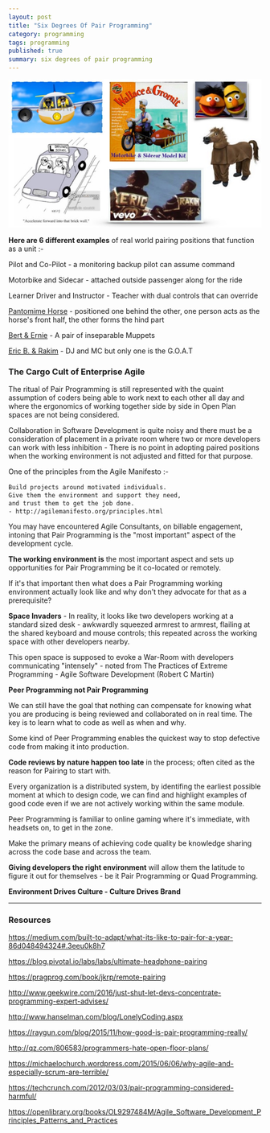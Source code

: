 ```yaml
---
layout: post
title: "Six Degrees Of Pair Programming"
category: programming
tags: programming
published: true
summary: six degrees of pair programming
---
```


![6DOfPP](/public/6dofpp.jpg)

**Here are 6 different examples** of real world pairing positions that function as a unit :- 

Pilot and Co-Pilot - a monitoring backup pilot can assume command

Motorbike and Sidecar - attached outside passenger along for the ride 

Learner Driver and Instructor - Teacher with dual controls that can override 

[Pantomime Horse](https://en.wikipedia.org/wiki/Pantomime_horse) - positioned one behind the other, one person acts as the horse's front half, the other forms the hind part

[Bert & Ernie](https://en.wikipedia.org/wiki/Bert_and_Ernie) -  A pair of inseparable Muppets 

[Eric B. & Rakim](https://en.wikipedia.org/wiki/Eric_B._%26_Rakim) - DJ and MC but only one is the G.O.A.T

### The Cargo Cult of Enterprise Agile

The ritual of Pair Programming is still represented with the quaint assumption of coders being able to work next to each other all day and where the ergonomics of working together side by side in Open Plan spaces are not being considered.

Collaboration in Software Development is quite noisy and there must be a consideration of placement in a private room where two or more developers can work with less inhibition - There is no point in adopting paired positions when the working environment is not adjusted and fitted for that purpose.

One of the principles from the Agile Manifesto :-

```
Build projects around motivated individuals. 
Give them the environment and support they need,
and trust them to get the job done.
- http://agilemanifesto.org/principles.html
```
You may have encountered Agile Consultants, on billable engagement, intoning that Pair Programming is the "most important" aspect of the development cycle.

**The working environment is** the most important aspect and sets up opportunities for Pair Programming be it co-located or remotely.

If it's that important then what does a Pair Programming working environment actually look like and why don't they advocate for that as a prerequisite?

**Space Invaders** - In reality, it looks like two developers working at a standard sized desk - awkwardly squeezed armrest to armrest, flailing at the shared keyboard and mouse controls; this repeated across the working space with other developers nearby.

This open space is supposed to evoke a War-Room with developers communicating "intensely" -
noted from The Practices of Extreme Programming - Agile Software Development (Robert C Martin)

**Peer Programming not Pair Programming**

We can still have the goal that nothing can compensate for knowing what you are producing is being reviewed and collaborated on in real time. The key is to learn what to code as well as when and why.

Some kind of Peer Programming enables the quickest way to stop defective code from making it into production.

**Code reviews by nature happen too late** in the process; often cited as the reason for Pairing to start with.

Every organization is a distributed system, by identifing the earliest possible moment at which to design code, we can find and highlight examples of good code even if we are not actively working within the same module.

Peer Programming is familiar to online gaming where it's immediate, with headsets on, to get in the zone.

Make the primary means of achieving code quality be knowledge sharing across the code base and across the team.

**Giving developers the right environment** will allow them the latitude to figure it out for themselves - be it Pair Programming or Quad Programming.

**Environment Drives Culture - Culture Drives Brand**

---

### Resources

<https://medium.com/built-to-adapt/what-its-like-to-pair-for-a-year-86d048494324#.3eeu0k8h7>

<https://blog.pivotal.io/labs/labs/ultimate-headphone-pairing>

<https://pragprog.com/book/jkrp/remote-pairing>

<http://www.geekwire.com/2016/just-shut-let-devs-concentrate-programming-expert-advises/>

<http://www.hanselman.com/blog/LonelyCoding.aspx>

<https://raygun.com/blog/2015/11/how-good-is-pair-programming-really/>

<http://qz.com/806583/programmers-hate-open-floor-plans/>

https://michaelochurch.wordpress.com/2015/06/06/why-agile-and-especially-scrum-are-terrible/

<https://techcrunch.com/2012/03/03/pair-programming-considered-harmful/>

<https://openlibrary.org/books/OL9297484M/Agile_Software_Development_Principles_Patterns_and_Practices>
